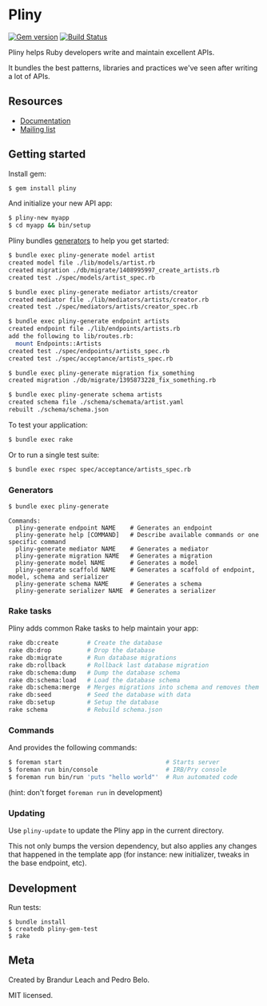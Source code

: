 # Pliny

[![Gem version](http://img.shields.io/gem/v/pliny.svg)](https://rubygems.org/gems/pliny)
[![Build Status](https://travis-ci.org/interagent/pliny.svg?branch=master)](https://travis-ci.org/interagent/pliny)

Pliny helps Ruby developers write and maintain excellent APIs.

It bundles the best patterns, libraries and practices we've seen after writing a lot of APIs.


## Resources

- [Documentation](https://github.com/interagent/pliny/wiki)
- [Mailing list](https://groups.google.com/group/pliny-talk)


## Getting started

Install gem:

```bash
$ gem install pliny
```

And initialize your new API app:

```bash
$ pliny-new myapp
$ cd myapp && bin/setup
```

Pliny bundles [generators](#generators) to help you get started:

```bash
$ bundle exec pliny-generate model artist
created model file ./lib/models/artist.rb
created migration ./db/migrate/1408995997_create_artists.rb
created test ./spec/models/artist_spec.rb

$ bundle exec pliny-generate mediator artists/creator
created mediator file ./lib/mediators/artists/creator.rb
created test ./spec/mediators/artists/creator_spec.rb

$ bundle exec pliny-generate endpoint artists
created endpoint file ./lib/endpoints/artists.rb
add the following to lib/routes.rb:
  mount Endpoints::Artists
created test ./spec/endpoints/artists_spec.rb
created test ./spec/acceptance/artists_spec.rb

$ bundle exec pliny-generate migration fix_something
created migration ./db/migrate/1395873228_fix_something.rb

$ bundle exec pliny-generate schema artists
created schema file ./schema/schemata/artist.yaml
rebuilt ./schema/schema.json
```

To test your application:

```bash
$ bundle exec rake
```

Or to run a single test suite:

```bash
$ bundle exec rspec spec/acceptance/artists_spec.rb
```

### Generators

```bash
$ bundle exec pliny-generate
```

```
Commands:
  pliny-generate endpoint NAME    # Generates an endpoint
  pliny-generate help [COMMAND]   # Describe available commands or one specific command
  pliny-generate mediator NAME    # Generates a mediator
  pliny-generate migration NAME   # Generates a migration
  pliny-generate model NAME       # Generates a model
  pliny-generate scaffold NAME    # Generates a scaffold of endpoint, model, schema and serializer
  pliny-generate schema NAME      # Generates a schema
  pliny-generate serializer NAME  # Generates a serializer
```

### Rake tasks

Pliny adds common Rake tasks to help maintain your app:

```bash
rake db:create        # Create the database
rake db:drop          # Drop the database
rake db:migrate       # Run database migrations
rake db:rollback      # Rollback last database migration
rake db:schema:dump   # Dump the database schema
rake db:schema:load   # Load the database schema
rake db:schema:merge  # Merges migrations into schema and removes them
rake db:seed          # Seed the database with data
rake db:setup         # Setup the database
rake schema           # Rebuild schema.json
```

### Commands

And provides the following commands:

```bash
$ foreman start                             # Starts server
$ foreman run bin/console                   # IRB/Pry console
$ foreman run bin/run 'puts "hello world"'  # Run automated code
```

(hint: don't forget `foreman run` in development)

### Updating

Use `pliny-update` to update the Pliny app in the current directory.

This not only bumps the version dependency, but also applies any changes that happened in the template app (for instance: new initializer, tweaks in the base endpoint, etc).


## Development

Run tests:

```
$ bundle install
$ createdb pliny-gem-test
$ rake
```

## Meta

Created by Brandur Leach and Pedro Belo.

MIT licensed.
